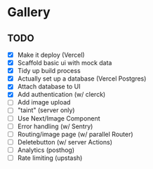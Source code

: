 # Gallery

## TODO

- [x] Make it deploy (Vercel)
- [x] Scaffold basic ui with mock data
- [x] Tidy up build process
- [x] Actually set up a database (Vercel Postgres)
- [x] Attach database to UI
- [x] Add authentication (w/ clerck)
- [ ] Add image upload
- [ ] "taint" (server only)
- [ ] Use Next/Image Component
- [ ] Error handling (w/ Sentry)
- [ ] Routing/image page (w/ parallel Router)
- [ ] Deletebutton (w/ server Actions)
- [ ] Analytics (posthog)
- [ ] Rate limiting (upstash)
